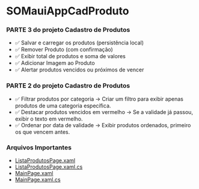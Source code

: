 # SOMauiAppCadProduto
### PARTE 3 do projeto Cadastro de Produtos
- ✅ Salvar e carregar os produtos (persistência local)
- ✅ Remover Produto (com confirmação)
- ✅ Exibir total de produtos e soma de valores
- ✅ Adicionar Imagem ao Produto
- ✅ Alertar produtos vencidos ou próximos de vencer

### PARTE 2 do projeto Cadastro de Produtos
- ✅ Filtrar produtos por categoria → Criar um filtro para exibir apenas produtos de uma categoria específica. 
- ✅ Destacar produtos vencidos em vermelho → Se a validade já passou, exibir o texto em vermelho. 
- ✅ Ordenar por data de validade → Exibir produtos ordenados, primeiro os que vencem antes.

### Arquivos Importantes
- [ListaProdutosPage.xaml](https://github.com/JuanPedroCMP/MAUI_CadDeProdutos/blob/master/MauiAppCadProduto/ListaProdutosPage.xaml)
- [ListaProdutosPage.xaml.cs](https://github.com/JuanPedroCMP/MAUI_CadDeProdutos/blob/master/MauiAppCadProduto/ListaProdutosPage.xaml.cs)
- [MainPage.xaml](https://github.com/JuanPedroCMP/MAUI_CadDeProdutos/blob/master/MauiAppCadProduto/MainPage.xaml)
- [MainPage.xaml.cs](https://github.com/JuanPedroCMP/MAUI_CadDeProdutos/blob/master/MauiAppCadProduto/MainPage.xaml.cs)
